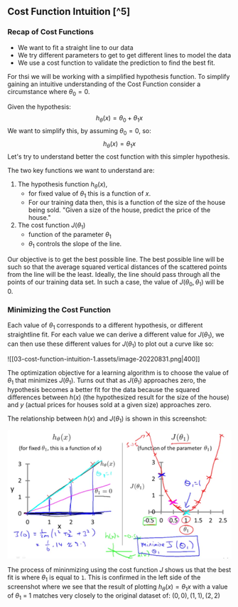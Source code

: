 ## Cost Function Intuition [^5]

### Recap of Cost Functions

* We want to fit a straight line to our data
* We try different parameters to get to get different lines to model the data
* We use a cost function to validate the prediction to find the best fit.

For thsi we will be working with a simplified hypothesis function. To simplify gaining an intuitive understanding of the Cost Function consider a circumstance where $\theta_{0} = 0$.

Given the hypothesis:
$$
h_{\theta}(x) = \theta_{0} + \theta_{1}x
$$
We want to simplify this, by assuming $\theta_{0} = 0$, so:
$$
h_{\theta}(x) = \theta_{1}x
$$
Let's try to understand better the cost function with this simpler hypothesis.

The two key functions we want to understand are:

1. The hypothesis function $h_{\theta}(x)$, 
   * for fixed value of $\theta_{1}$ this is a function of $x$.
   * For our training data then, this is a function of the size of the house being sold. "Given a size of the house, predict the price of the house."
2. The cost function $J(\theta_{1})$
   * function of the parameter $\theta_{1}$
   * $\theta_{1}$ controls the slope of the line.

Our objective is to get the best possible line. The best possible line will be such so that the average squared vertical distances of the scattered points from the line will be the least. Ideally, the line should pass through all the points of our training data set. In such a case, the value of $J(\theta_0, \theta_1)$ will be 0.

### Minimizing the Cost Function

Each value of $\theta_{1}$ corresponds to a different hypothesis, or different straightline fit.  For each value we can derive a different value for $J(\theta_{1})$,  we can then use these different values for $J(\theta_{1})$ to plot out a curve like so:

![[03-cost-function-intuition-1.assets/image-20220831.png|400]]

The optimization objective for a learning algorithm is to choose the value of $\theta_{1}$ that minimizes $J(\theta_{1})$. Turns out that as $J(\theta_{1})$ approaches zero, the hypothesis becomes a better fit for the data because the squared differences between $h(x)$ (the hypothesized result for the size of the house) and $y$ (actual prices for houses sold at a given size) approaches zero.

The relationship between $h(x)$ and $J(\theta_{1})$ is shown in this screenshot:

![](03-cost-function-intuition-1.assets/image-20210226214128715.png)

The process of mininmizing using the cost function $J$ shows us that the best fit is where $\theta_{1}$ is equal to `1`. This is confirmed in the left side of the screenshot where we see that the result of plotting $h_{\theta}(x) = \theta_{1}x$ with a value of $\theta_{1}$ = 1 matches very closely to the original dataset of: $(0, 0), (1, 1), (2, 2)$
